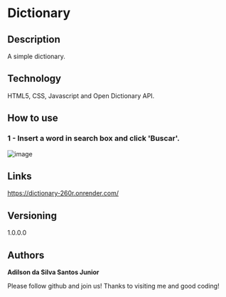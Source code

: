 # Dictionary

## Description 

A simple dictionary.

## Technology 

HTML5, CSS, Javascript and Open Dictionary API.

## How to use

### 1 - Insert a word in search box and click 'Buscar'.

![image](https://github.com/user-attachments/assets/17a0239f-c4c4-455c-8793-8d67a2d2f788)

## Links

https://dictionary-260r.onrender.com/
   
## Versioning

1.0.0.0

## Authors

**Adilson da Silva Santos Junior** 

Please follow github and join us!
Thanks to visiting me and good coding!
